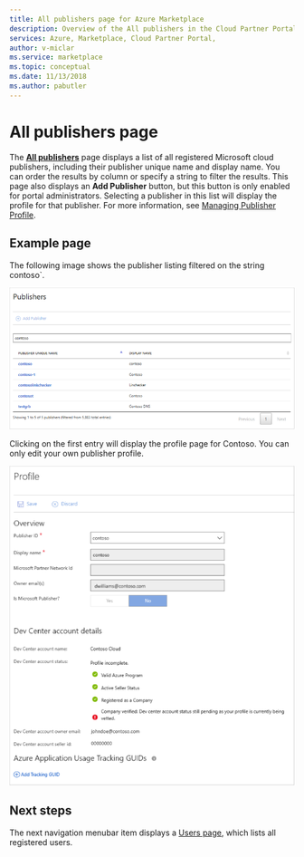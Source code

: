 ```yaml
---
title: All publishers page for Azure Marketplace  
description: Overview of the All publishers in the Cloud Partner Portal for Azure Marketplace.
services: Azure, Marketplace, Cloud Partner Portal, 
author: v-miclar
ms.service: marketplace
ms.topic: conceptual
ms.date: 11/13/2018
ms.author: pabutler
---
```


# All publishers page

The [**All publishers**](https://cloudpartner.azure.com/#publishers) page displays a list of all registered Microsoft cloud publishers, including their publisher unique name and display name. You can order the results by column or specify a string to filter the results.  This page also displays an **Add Publisher** button, but this button is only enabled for portal administrators.  Selecting a publisher in this list will display the profile for that publisher.  For more information, see [Managing Publisher Profile](./../../cloud-partner-portal-orig/cloud-partner-portal-manage-publisher-profile.md).


## Example page

The following image shows the publisher listing filtered on the string contoso`.  

![All publishers page](./media/all-publishers-page1.png)

Clicking on the first entry will display the profile page for Contoso.  You can only edit your own publisher profile.

![Contoso publisher profile page](./media/all-publishers-page2.png)


## Next steps

The next navigation menubar item displays a [Users page](./cpp-users-page.md), which lists all registered users. 
